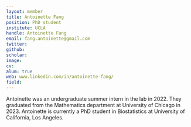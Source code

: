 ```yaml
---
layout: member
title: Antoinette Fang
position: PhD student
institute: UCLA
handle: Antoinette Fang
email: fang.antoinette@gmail.com
twitter: 
github: 
scholar: 
image: 
cv: 
alum: true
web: www.linkedin.com/in/antoinette-fang/
field: 
---
```


Antoinette was an undergraduate summer intern in the lab in 2022. They graduated from the Mathematics department at University of Chicago in 2023. Antoinette is currently a PhD student in Biostatistics at University of California, Los Angeles. 



